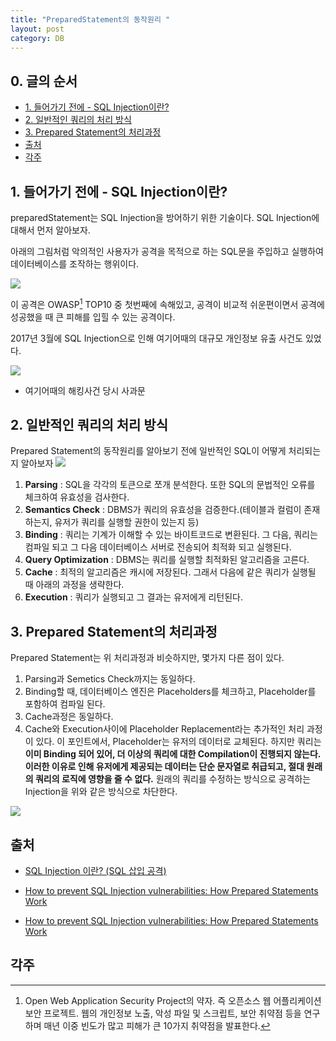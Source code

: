 ```yaml
---
title: "PreparedStatement의 동작원리 "
layout: post
category: DB
---
```


## 0. 글의 순서

- [1. 들어가기 전에 - SQL Injection이란?](#1-들어가기-전에---sql-injection이란)
- [2. 일반적인 쿼리의 처리 방식](#2-일반적인-쿼리의-처리-방식)
- [3. Prepared Statement의 처리과정](#3-prepared-statement의-처리과정)
- [출처](#출처)
- [각주](#각주)


## 1. 들어가기 전에 - SQL Injection이란?

preparedStatement는 SQL Injection을 방어하기 위한 기술이다.
SQL Injection에 대해서 먼저 알아보자.


아래의 그림처럼 악의적인 사용자가 공격을 목적으로 하는 SQL문을 주입하고 실행하여 데이터베이스를 조작하는 행위이다.

![](https://www.researchgate.net/profile/Muhammad-Iqbal-274/publication/322250414/figure/fig3/AS:579066325864448@1515071578177/A-SQL-injection-attack.png)

이 공격은 OWASP[^1] TOP10 중 첫번째에 속해있고, 공격이 비교적 쉬운편이면서 공격에 성공했을 때 큰 피해를 입힐 수 있는 공격이다.

2017년 3월에 SQL Injection으로 인해 여기어때의 대규모 개인정보 유출 사건도 있었다.

![](https://img1.daumcdn.net/thumb/R1280x0/?scode=mtistory2&fname=http%3A%2F%2Fcfile23.uf.tistory.com%2Fimage%2F99D4993C5C8890FB1D148B)
- 여기어때의 해킹사건 당시 사과문


## 2. 일반적인 쿼리의 처리 방식


Prepared Statement의 동작원리를 알아보기 전에 일반적인 SQL이 어떻게 처리되는지 알아보자
![](https://miro.medium.com/max/700/0*BpxYqbBLM6hyylux.png)

1. **Parsing** : SQL을 각각의 토큰으로 쪼개 분석한다. 또한 SQL의 문법적인 오류를 체크하여 유효성을 검사한다.
2. **Semantics Check** : DBMS가 쿼리의 유효성을 검증한다.(테이블과 컬럼이 존재하는지, 유저가 쿼리를 실행할 권한이 있는지 등)
3. **Binding** : 쿼리는 기계가 이해할 수 있는 바이트코드로 변환된다. 그 다음, 쿼리는 컴파일 되고 그 다음 데이터베이스 서버로 전송되어 최적화 되고 실행된다.
4. **Query Optimization** :  DBMS는 쿼리를 실행할 최적화된 알고리즘을 고른다.
5. **Cache** : 최적의 알고리즘은 캐시에 저장된다. 그래서 다음에 같은 쿼리가 실행될 때 아래의 과정을 생략한다.
6. **Execution** : 쿼리가 실행되고 그 결과는 유저에게 리턴된다.


## 3. Prepared Statement의 처리과정

Prepared Statement는 위 처리과정과 비슷하지만, 몇가지 다른 점이 있다.

1. Parsing과 Semetics Check까지는 동일하다.
2. Binding할 때, 데이터베이스 엔진은 Placeholders를 체크하고, Placeholder를 포함하여 컴파일 된다.
3. Cache과정은 동일하다.
4. Cache와 Execution사이에 Placeholder Replacement라는 추가적인 처리 과정이 있다. 이 포인트에서, Placeholder는 유저의 데이터로 교체된다. 하지만 쿼리는 **이미 Binding 되어 있어, 더 이상의 쿼리에 대한 Compilation이 진행되지 않는다. 이러한 이유로 인해 유저에게 제공되는 데이터는 단순 문자열로 취급되고, 절대 원래의 쿼리의 로직에 영향을 줄 수 없다.**  원래의 쿼리를 수정하는 방식으로 공격하는 Injection을 위와 같은 방식으로 차단한다.

![](https://miro.medium.com/max/700/0*ds-xeCuwyByLlVnT.png)

## 출처

- [SQL Injection 이란? (SQL 삽입 공격)](https://noirstar.tistory.com/264)

- [How to prevent SQL Injection vulnerabilities: How Prepared Statements Work](https://www.hackedu.com/blog/how-to-prevent-sql-injection-vulnerabilities-how-prepared-statements-work)

- [How to prevent SQL Injection vulnerabilities: How Prepared Statements Work](https://www.hackedu.com/blog/how-to-prevent-sql-injection-vulnerabilities-how-prepared-statements-work)

## 각주

[^1]: Open Web Application Security Project의 약자. 즉 오픈소스 웹 어플리케이션 보안 프로젝트. 웹의 개인정보 노출, 악성 파일 및 스크립트, 보안 취약점 등을 연구하며 매년 이중 빈도가 많고 피해가 큰 10가지 취약점을 발표한다.
